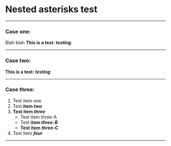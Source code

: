 # Nested asterisks test

---------

### Case one:

Blah blah **This is a test: *testing*.**

---------

### Case two:

**This is a test: *testing***

---------

### Case three:

1. Test item one
2. Test **item *two***
3. **Test item *three***
   - Test item three-A
   - Test **item *three-B***
   - **Test item *three-C***
4. Test item ***four***

---------
